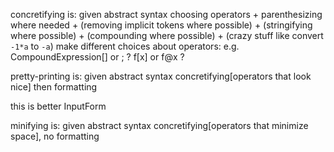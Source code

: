 

concretifying is:
given abstract syntax
choosing operators +
    parenthesizing where needed +
    (removing implicit tokens where possible) +
    (stringifying where possible) +
    (compounding where possible) +
    (crazy stuff like convert `-1*a` to `-a`)
make different choices about operators:
e.g. CompoundExpression[] or ; ?
f[x] or f@x ?


pretty-printing is:
given abstract syntax
concretifying[operators that look nice] then formatting

this is better InputForm


minifying is:
given abstract syntax
concretifying[operators that minimize space], no formatting








